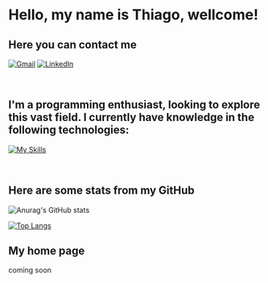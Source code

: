 # Hello, my name is Thiago, wellcome!
## Here you can contact me

[![Gmail](https://img.shields.io/badge/Gmail-D14836?style=for-the-badge&logo=gmail&logoColor=white)](mailto:thiagohcalvi@gmail.com?)
[![LinkedIn](https://img.shields.io/badge/linkedin-%230077B5.svg?style=for-the-badge&logo=linkedin&logoColor=white)](https://www.linkedin.com/in/thiagohcalvi?jobid=1234&lipi=urn%3Ali%3Apage%3Ad_jobs_easyapply_pdfgenresume%3BkusDSlCFQrOxEpTobBqCcg%3D%3D&licu=urn%3Ali%3Acontrol%3Ad_jobs_easyapply_pdfgenresume-v02_profile)

<br>

## I'm a programming enthusiast, looking to explore this vast field. I currently have knowledge in the following technologies:


[![My Skills](https://skills.thijs.gg/icons?i=js,html,css&theme=light)](https://skills.thijs.gg)

<br>

## Here are some stats from my GitHub
![Anurag's GitHub stats](https://github-readme-stats.vercel.app/api?username=thiagocalvi&show_icons=true&theme=radical)

[![Top Langs](https://github-readme-stats.vercel.app/api/top-langs/?username=thiagocalvi&layout=demo)](https://github.com/anuraghazra/github-readme-stats)

## My home page
coming soon
